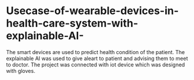 # Usecase-of-wearable-devices-in-health-care-system-with-explainable-AI-
The smart devices are used to predict health condition of the patient. The explainable AI was used to give aleart to patient and advising them to meet to doctor. The project was connected with iot device which was designed with gloves. 
